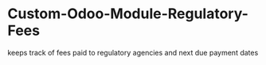 # Custom-Odoo-Module-Regulatory-Fees
keeps track of fees paid to regulatory agencies and next due payment dates
